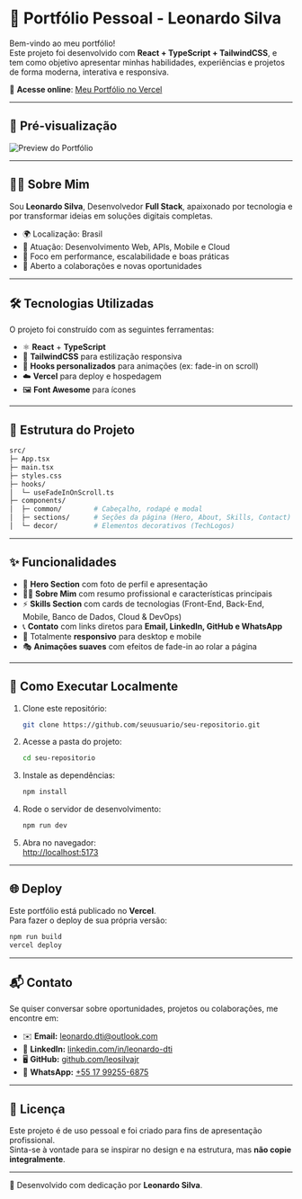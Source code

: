 # 🚀 Portfólio Pessoal - Leonardo Silva

Bem-vindo ao meu portfólio!  
Este projeto foi desenvolvido com **React + TypeScript + TailwindCSS**, e tem como objetivo apresentar minhas habilidades, experiências e projetos de forma moderna, interativa e responsiva.  

🔗 **Acesse online**: [Meu Portfólio no Vercel](https://portfolio-three-sable-27.vercel.app/)

---

## 📸 Pré-visualização

![Preview do Portfólio](https://portfolio-three-sable-27.vercel.app/preview.png)

---

## 🧑‍💻 Sobre Mim

Sou **Leonardo Silva**, Desenvolvedor **Full Stack**, apaixonado por tecnologia e por transformar ideias em soluções digitais completas.  

- 🌍 Localização: Brasil  
- 💼 Atuação: Desenvolvimento Web, APIs, Mobile e Cloud  
- 🎯 Foco em performance, escalabilidade e boas práticas  
- 🤝 Aberto a colaborações e novas oportunidades  

---

## 🛠️ Tecnologias Utilizadas

O projeto foi construído com as seguintes ferramentas:

- ⚛️ **React** + **TypeScript**  
- 🎨 **TailwindCSS** para estilização responsiva  
- 🔧 **Hooks personalizados** para animações (ex: fade-in on scroll)  
- ☁️ **Vercel** para deploy e hospedagem  
- 🖼️ **Font Awesome** para ícones  

---

## 📂 Estrutura do Projeto

```bash
src/
├─ App.tsx
├─ main.tsx
├─ styles.css
├─ hooks/
│  └─ useFadeInOnScroll.ts
├─ components/
│  ├─ common/        # Cabeçalho, rodapé e modal
│  ├─ sections/      # Seções da página (Hero, About, Skills, Contact)
│  └─ decor/         # Elementos decorativos (TechLogos)
```

---

## ✨ Funcionalidades

- 📌 **Hero Section** com foto de perfil e apresentação  
- 🧑‍💼 **Sobre Mim** com resumo profissional e características principais  
- ⚡ **Skills Section** com cards de tecnologias (Front-End, Back-End, Mobile, Banco de Dados, Cloud & DevOps)  
- 📞 **Contato** com links diretos para **Email, LinkedIn, GitHub e WhatsApp**  
- 📱 Totalmente **responsivo** para desktop e mobile  
- 🎭 **Animações suaves** com efeitos de fade-in ao rolar a página  

---

## 🚀 Como Executar Localmente

1. Clone este repositório:
   ```bash
   git clone https://github.com/seuusuario/seu-repositorio.git
   ```
2. Acesse a pasta do projeto:
   ```bash
   cd seu-repositorio
   ```
3. Instale as dependências:
   ```bash
   npm install
   ```
4. Rode o servidor de desenvolvimento:
   ```bash
   npm run dev
   ```
5. Abra no navegador:  
   [http://localhost:5173](http://localhost:5173)

---

## 🌐 Deploy

Este portfólio está publicado no **Vercel**.  
Para fazer o deploy de sua própria versão:

```bash
npm run build
vercel deploy
```

---

## 📬 Contato

Se quiser conversar sobre oportunidades, projetos ou colaborações, me encontre em:

- ✉️ **Email:** [leonardo.dti@outlook.com](mailto:leonardo.dti@outlook.com)  
- 💼 **LinkedIn:** [linkedin.com/in/leonardo-dti](https://linkedin.com/in/leonardo-dti)  
- 🖥️ **GitHub:** [github.com/leosilvajr](https://github.com/leosilvajr)  
- 💬 **WhatsApp:** [+55 17 99255-6875](https://wa.me/5517992556875)

---

## 📄 Licença

Este projeto é de uso pessoal e foi criado para fins de apresentação profissional.  
Sinta-se à vontade para se inspirar no design e na estrutura, mas **não copie integralmente**.  

---
🔹 Desenvolvido com dedicação por **Leonardo Silva**.
